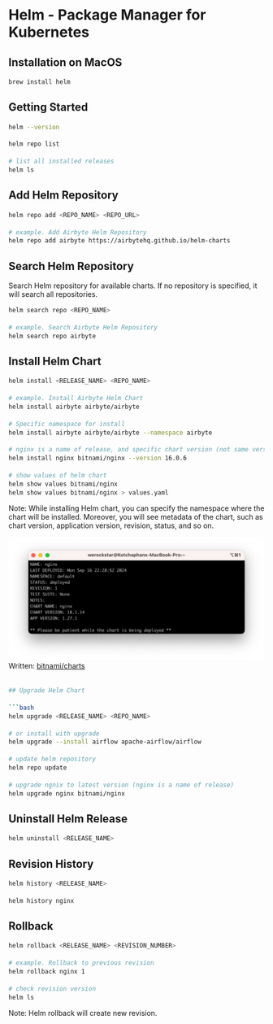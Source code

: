 # Helm - Package Manager for Kubernetes

## Installation on MacOS

```bash
brew install helm
```

## Getting Started

```bash
helm --version

helm repo list

# list all installed releases
helm ls
```

## Add Helm Repository

```bash
helm repo add <REPO_NAME> <REPO_URL>

# example. Add Airbyte Helm Repository
helm repo add airbyte https://airbytehq.github.io/helm-charts
```

## Search Helm Repository

Search Helm repository for available charts. If no repository is specified, it will search all repositories.

```bash
helm search repo <REPO_NAME>

# example. Search Airbyte Helm Repository
helm search repo airbyte
```

## Install Helm Chart

```bash
helm install <RELEASE_NAME> <REPO_NAME>

# example. Install Airbyte Helm Chart
helm install airbyte airbyte/airbyte

# Specific namespace for install
helm install airbyte airbyte/airbyte --namespace airbyte

# nginx is a name of release, and specific chart version (not same version for app version)
helm install nginx bitnami/nginx --version 16.0.6

# show values of helm chart
helm show values bitnami/nginx
helm show values bitnami/nginx > values.yaml
```

Note: While installing Helm chart, you can specify the namespace where the chart will be installed. Moreover, you will see metadata of the chart, such as chart version, application version, revision, status, and so on.

![Helm Install Process](helm-install.png)
Written: [bitnami/charts](https://github.com/bitnami/charts/blob/main/bitnami/nginx/templates/NOTES.txt)

```bash

## Upgrade Helm Chart

```bash
helm upgrade <RELEASE_NAME> <REPO_NAME>

# or install with upgrade
helm upgrade --install airflow apache-airflow/airflow

# update helm repository
helm repo update

# upgrade ngnix to latest version (nginx is a name of release)
helm upgrade nginx bitnami/nginx
```

## Uninstall Helm Release

```bash
helm uninstall <RELEASE_NAME>
```

## Revision History

```bash
helm history <RELEASE_NAME>

helm history nginx
```

## Rollback

```bash
helm rollback <RELEASE_NAME> <REVISION_NUMBER>

# example. Rollback to previous revision
helm rollback nginx 1

# check revision version
helm ls
```

Note: Helm rollback will create new revision.
